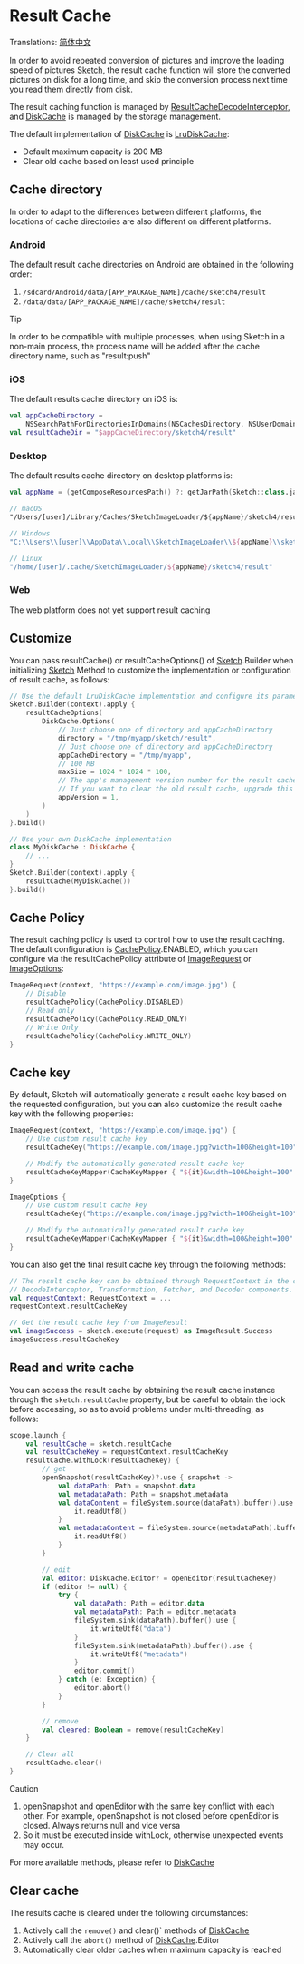 # Result Cache

Translations: [简体中文](result_cache.zh.md)

In order to avoid repeated conversion of pictures and improve the loading speed of
pictures [Sketch], the result cache function will store the converted pictures on disk for a long
time, and skip the conversion process next time you read them directly from disk.

The result caching function is managed by [ResultCacheDecodeInterceptor], and [DiskCache] is managed
by the storage management.

The default implementation of [DiskCache] is [LruDiskCache]:

* Default maximum capacity is 200 MB
* Clear old cache based on least used principle

## Cache directory

In order to adapt to the differences between different platforms, the locations of cache directories
are also different on different platforms.

### Android

The default result cache directories on Android are obtained in the following order:

1. `/sdcard/Android/data/[APP_PACKAGE_NAME]/cache/sketch4/result`
2. `/data/data/[APP_PACKAGE_NAME]/cache/sketch4/result`

> [!TIP]
> In order to be compatible with multiple processes, when using Sketch in a non-main process, the
> process name will be added after the cache directory name, such as "result:push"

### iOS

The default results cache directory on iOS is:

```kotlin
val appCacheDirectory =
    NSSearchPathForDirectoriesInDomains(NSCachesDirectory, NSUserDomainMask, true).first() as String
val resultCacheDir = "$appCacheDirectory/sketch4/result"
```

### Desktop

The default results cache directory on desktop platforms is:

```kotlin
val appName = (getComposeResourcesPath() ?: getJarPath(Sketch::class.java)).md5()

// macOS
"/Users/[user]/Library/Caches/SketchImageLoader/${appName}/sketch4/result"

// Windows
"C:\\Users\\[user]\\AppData\\Local\\SketchImageLoader\\${appName}\\sketch4/result\\Cache"

// Linux
"/home/[user]/.cache/SketchImageLoader/${appName}/sketch4/result"
```

### Web

The web platform does not yet support result caching

## Customize

You can pass resultCache() or resultCacheOptions() of [Sketch].Builder when initializing [Sketch]
Method to customize the implementation or configuration of result cache, as follows:

```kotlin
// Use the default LruDiskCache implementation and configure its parameters
Sketch.Builder(context).apply {
    resultCacheOptions(
        DiskCache.Options(
            // Just choose one of directory and appCacheDirectory
            directory = "/tmp/myapp/sketch/result",
            // Just choose one of directory and appCacheDirectory
            appCacheDirectory = "/tmp/myapp",
            // 100 MB
            maxSize = 1024 * 1024 * 100,
            // The app's management version number for the result cache. 
            // If you want to clear the old result cache, upgrade this version number.
            appVersion = 1,
        )
    )
}.build()

// Use your own DiskCache implementation
class MyDiskCache : DiskCache {
    // ...
}
Sketch.Builder(context).apply {
    resultCache(MyDiskCache())
}.build()
```

## Cache Policy

The result caching policy is used to control how to use the result caching. The default
configuration is [CachePolicy].ENABLED, which you can configure via the resultCachePolicy attribute
of [ImageRequest] or [ImageOptions]:

```kotlin
ImageRequest(context, "https://example.com/image.jpg") {
    // Disable
    resultCachePolicy(CachePolicy.DISABLED)
    // Read only
    resultCachePolicy(CachePolicy.READ_ONLY)
    // Write Only
    resultCachePolicy(CachePolicy.WRITE_ONLY)
}
```

## Cache key

By default, Sketch will automatically generate a result cache key based on the requested
configuration, but you can also customize the result cache key with the following properties:

```kotlin
ImageRequest(context, "https://example.com/image.jpg") {
    // Use custom result cache key
    resultCacheKey("https://example.com/image.jpg?width=100&height=100")

    // Modify the automatically generated result cache key
    resultCacheKeyMapper(CacheKeyMapper { "${it}&width=100&height=100" })
}

ImageOptions {
    // Use custom result cache key
    resultCacheKey("https://example.com/image.jpg?width=100&height=100")

    // Modify the automatically generated result cache key
    resultCacheKeyMapper(CacheKeyMapper { "${it}&width=100&height=100" })
}
```

You can also get the final result cache key through the following methods:

```kotlin
// The result cache key can be obtained through RequestContext in the customized RequestInterceptor, 
// DecodeInterceptor, Transformation, Fetcher, and Decoder components.
val requestContext: RequestContext = ...
requestContext.resultCacheKey

// Get the result cache key from ImageResult
val imageSuccess = sketch.execute(request) as ImageResult.Success
imageSuccess.resultCacheKey
```

## Read and write cache

You can access the result cache by obtaining the result cache instance through
the `sketch.resultCache` property, but be careful to obtain the lock before accessing, so as to
avoid problems under multi-threading, as follows:

```kotlin
scope.launch {
    val resultCache = sketch.resultCache
    val resultCacheKey = requestContext.resultCacheKey
    resultCache.withLock(resultCacheKey) {
        // get
        openSnapshot(resultCacheKey)?.use { snapshot ->
            val dataPath: Path = snapshot.data
            val metadataPath: Path = snapshot.metadata
            val dataContent = fileSystem.source(dataPath).buffer().use {
                it.readUtf8()
            }
            val metadataContent = fileSystem.source(metadataPath).buffer().use {
                it.readUtf8()
            }
        }

        // edit
        val editor: DiskCache.Editor? = openEditor(resultCacheKey)
        if (editor != null) {
            try {
                val dataPath: Path = editor.data
                val metadataPath: Path = editor.metadata
                fileSystem.sink(dataPath).buffer().use {
                    it.writeUtf8("data")
                }
                fileSystem.sink(metadataPath).buffer().use {
                    it.writeUtf8("metadata")
                }
                editor.commit()
            } catch (e: Exception) {
                editor.abort()
            }
        }

        // remove
        val cleared: Boolean = remove(resultCacheKey)
    }

    // Clear all
    resultCache.clear()
}
```

> [!CAUTION]
> 1. openSnapshot and openEditor with the same key conflict with each other. For example,
     openSnapshot is not closed before openEditor is closed. Always returns null and vice versa
> 2. So it must be executed inside withLock, otherwise unexpected events may occur.

For more available methods, please refer to [DiskCache]

## Clear cache

The results cache is cleared under the following circumstances:

1. Actively call the `remove()` and clear()` methods of [DiskCache]
2. Actively call the `abort()` method of [DiskCache].Editor
3. Automatically clear older caches when maximum capacity is reached

[Sketch]: ../sketch-core/src/commonMain/kotlin/com/github/panpf/sketch/Sketch.common.kt

[DiskCache]: ../sketch-core/src/commonMain/kotlin/com/github/panpf/sketch/cache/DiskCache.common.kt

[LruDiskCache]: ../sketch-core/src/commonMain/kotlin/com/github/panpf/sketch/cache/internal/LruDiskCache.common.kt

[ImageRequest]: ../sketch-core/src/commonMain/kotlin/com/github/panpf/sketch/request/ImageRequest.common.kt

[ImageOptions]: ../sketch-core/src/commonMain/kotlin/com/github/panpf/sketch/request/ImageOptions.common.kt

[ResultCacheDecodeInterceptor]: ../sketch-core/src/commonMain/kotlin/com/github/panpf/sketch/cache/internal/ResultCacheDecodeInterceptor.kt

[CachePolicy]: ../sketch-core/src/commonMain/kotlin/com/github/panpf/sketch/cache/CachePolicy.kt
